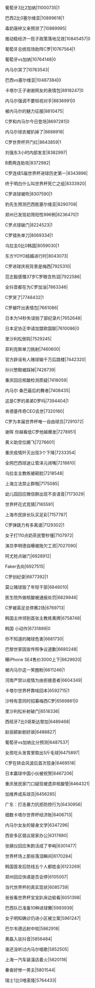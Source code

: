 葡萄牙3比2加纳|11000735|1

巴西2比0塞尔维亚|10899618|1

毒奶唐梓又来预测了|10889995|

推动稳经济一揽子政策落地见效|10845457|0

葡萄牙总统现场助阵C罗|10767564|1

葡萄牙vs加纳|10764148|0

内马尔哭了|10763543|

巴西vs塞尔维亚|10487384|0

卡塔尔王子谢谢网友的表情包|8918247|0

内马尔强调不要轻视对手|8836991|0

被内马尔的魅力征服|8810475|

C罗和内马尔今日登场|8697281|0

内马尔球衣被扒掉了|8688918|

C罗世界杯开门红|8643859|1

刘强东3小时内部发言|8382997|

B费两连助攻|8372982|

C罗连续5届世界杯进球历史第一|8343896|

终于明白什么叫世界杯死亡之组|8333920|

C罗进球被吹|8307590|1

豹先生预测巴西胜塞尔维亚|8290708|

郑州已发现初筛阳性996例|8236470|1

C罗点球破门|8224523|1

C罗错失单刀|8069334|1

乌拉圭0比0韩国|8059030|1

东方YOYO结婚进行时|8043073|

C罗进球庆祝背景是梅西|7925310|

范志毅感慨37岁C罗眼含热泪|7922586|

全抖音都在为C罗加油|7863346|

C罗哭了|7748432|1

C罗被吓出表情包|7661086|

日本为14秒失误拍了部纪录片|7652648|

日本足协正申请加盟欧国联|7610086|0

里沙利松倒钩|7529245|

菲利克斯单刀挑射|7460600|

官方辟谣有人赌球输千万后跳楼|7442320|

孙兴慜鞋被踩掉|7428739|

重庆回应核酸检测质疑|7418059|

内马尔 桑巴最后的舞者|7408435|

这是C罗的弟弟D罗吗|7394404|1

肯德基传奇CEO去世|7320160|

C罗为本届世界杯唯一自由球员|7291072|

谢晖 你越看低C罗他越爆发|7278951|

黄义助空位踢飞|7276601|

重庆疫情歼灭出现3个下降|7233354|

全网巴西球迷让管泽元闭嘴|7218810|

乌拉圭主教练被砸脸|7218548|

上海立法禁止群租|7175085|

幼儿园回应微信群出现不良语音|7173029|

世界杯花式竞猜|7165591|

上海市民排长队买足彩|7157787|

C罗弹跳力有多离谱|7129302|1

女子打110点奶茶民警秒懂|7107972|

演员李明德自曝被拖欠工资|7027090|

阿尤抢点破门|6928912|

Faker去向|6927515|

C罗创纪录|6877392|1

莫让赌球毁了年轻干部|6848010|

医生院外做核酸被通报处罚|6829946|

C罗被英足总停赛2场|6769713|

韩国主帅领到首张主教练黄牌|6758748|

韩国 小动作|6731889|0

你不知道的赌球危害|6681730|

巴黎世家因宣传照争议道歉|6680248|

曝iPhone SE4售价3000上下|6629920|

被内马尔这一笑圈粉|6611246|1

河南严禁以疫情为由拒接患者|6604349|

卡塔尔世界杯靠啥回本|6592715|1

沙特有意同时招募梅西C罗|6569861|0

里沙利松补射破门|6518336|

西班牙7比0哥斯达黎加|6489468|

赵丽颖新剧好飒|6488827|

葡萄牙vs加纳比分预测|6487537|

女孩吃头发胃里取出5斤毛球|6475897|

C罗在转会风波后首次现身|6469518|

日本赢球中国小伙被祝贺|6467206|

重庆居民家门口疑现被遗弃核酸管|6464321|

加维养成系球员|6456285|

广东：打击暴力抗拒防控行为|6430956|

细数卡塔尔世界杯经济账|6406713|

内马尔女友的替身文学|6347296|

西安多区倡议居家办公|6317880|

张婧仪回应朱韵活成了李峋|6301477|

世界杯场上那些落泪瞬间|6170284|

韩国首发后防线五个人都姓金|6123269|

郑州回应快递是否会停|6105007|

当代世界杯的真实现状|6085739|

爸爸看世界杯宝宝趴床边偷看|6051398|

巴西队已准备10种进球舞|5993939|

女子明知确诊仍进小区被立案|5961247|

巴尔韦德远射中柱|5862918|

黄磊入驻抖音|5856484|

谁还没听过内马尔唱歌|5852505|

上海一汽车装潢店着火|5820118|

秦奋好惨一男主|5801544|

瑞士1比0喀麦隆|5764433|

